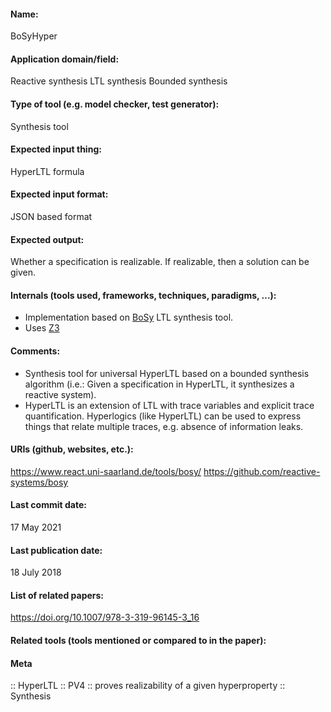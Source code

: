 #### Name:
BoSyHyper

#### Application domain/field:
Reactive synthesis
LTL synthesis
Bounded synthesis

#### Type of tool (e.g. model checker, test generator):
Synthesis tool

#### Expected input thing:
HyperLTL formula

#### Expected input format:
JSON based format

#### Expected output:
Whether a specification is realizable. If realizable, then a solution can be given.

#### Internals (tools used, frameworks, techniques, paradigms, ...):
- Implementation based on [BoSy](BoSy.md) LTL synthesis tool.
- Uses [Z3](../Solvers/SMT/Z3.md)

#### Comments:
- Synthesis tool for universal HyperLTL based on a bounded synthesis algorithm (i.e.: Given a specification in HyperLTL, it synthesizes a reactive system).
- HyperLTL is an extension of LTL with trace variables and explicit trace quantification. Hyperlogics (like HyperLTL) can be used to express things that relate multiple traces, e.g. absence of information leaks.

#### URIs (github, websites, etc.):
https://www.react.uni-saarland.de/tools/bosy/
https://github.com/reactive-systems/bosy

#### Last commit date:
17 May 2021

#### Last publication date:
18 July 2018

#### List of related papers:
https://doi.org/10.1007/978-3-319-96145-3_16

#### Related tools (tools mentioned or compared to in the paper):

#### Meta
:: HyperLTL
:: PV4 :: proves realizability of a given hyperproperty
:: Synthesis